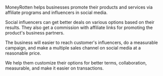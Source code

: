  MoneyRotten helps businesses promote their products and services via affiliate programs and influencers in social media.

Social influencers can get better deals on various options based on their results. They also get a commission with affiliate links for promoting the product's business partners.

The business will easier to reach customer's influencers, do a measurable campaign, and make a multiple sales channel on social media at a reasonable price.

We help them customize their options for better terms, collaboration,  measurable, and make it easier on transactions.
